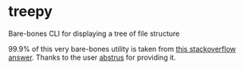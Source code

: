 # treepy
Bare-bones CLI for displaying a tree of file structure

99.9% of this very bare-bones utility is taken from [this stackoverflow answer](https://stackoverflow.com/questions/9727673/list-directory-tree-structure-in-python/49912639#49912639). Thanks to the user [abstrus](https://stackoverflow.com/users/2479038/abstrus) for providing it.
